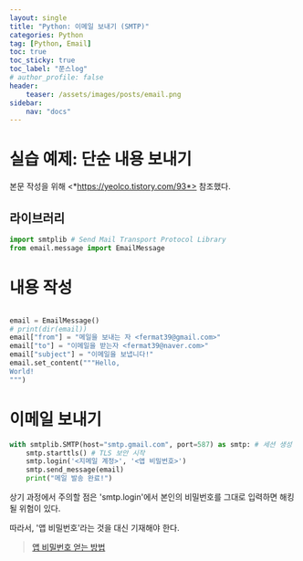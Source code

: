 ```yaml
---
layout: single
title: "Python: 이메일 보내기 (SMTP)"
categories: Python
tag: [Python, Email]
toc: true
toc_sticky: true
toc_label: "쭌스log"
# author_profile: false
header:
    teaser: /assets/images/posts/email.png
sidebar:
    nav: "docs"
---
```


# 실습 예제: 단순 내용 보내기

본문 작성을 위해 <*https://yeolco.tistory.com/93*> 참조했다.

## 라이브러리

```python
import smtplib # Send Mail Transport Protocol Library
from email.message import EmailMessage
```

# 내용 작성

```python

email = EmailMessage()
# print(dir(email))
email["from"] = "메일을 보내는 자 <fermat39@gmail.com>"
email["to"] = "이메일을 받는자 <fermat39@naver.com>"
email["subject"] = "이메일을 보냅니다!"
email.set_content("""Hello, 
World!
""")
```

# 이메일 보내기

```python
with smtplib.SMTP(host="smtp.gmail.com", port=587) as smtp: # 세션 생성
    smtp.starttls() # TLS 보안 시작
    smtp.login('<지메일 계정>', '<앱 비밀번호>')
    smtp.send_message(email)
    print("메일 발송 완료!")
```

상기 과정에서 주의할 점은 'smtp.login'에서 본인의 비밀번호를 그대로 입력하면 해킹될 위험이 있다.

따라서, '앱 비밀번호'라는 것을 대신 기재해야 한다.

> [앱 비밀번호 얻는 방법](https://yeolco.tistory.com/93)

